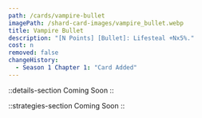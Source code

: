 ```yaml
---
path: /cards/vampire-bullet
imagePath: /shard-card-images/vampire_bullet.webp
title: Vampire Bullet
description: "[N Points] [Bullet]: Lifesteal +Nx5%."
cost: n
removed: false
changeHistory:
  - Season 1 Chapter 1: "Card Added"
---
```


::details-section
Coming Soon
::

::strategies-section
Coming Soon
::
